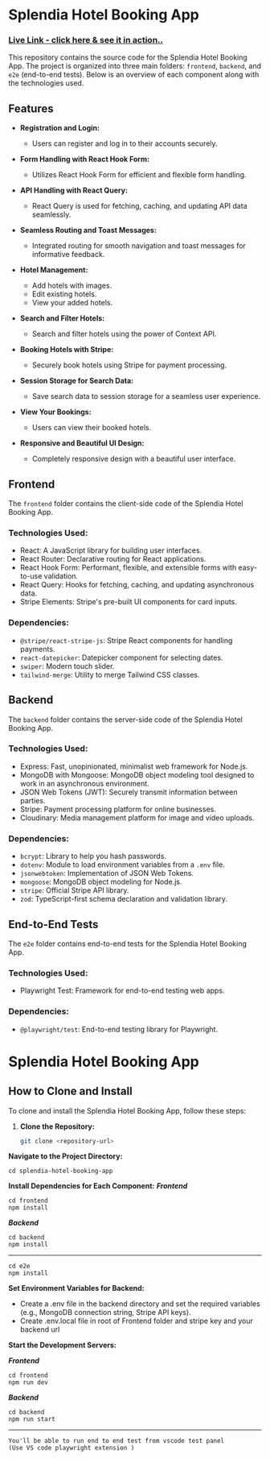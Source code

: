 

# Splendia Hotel Booking App

### [Live Link - click here & see it in action..](https://splendia.vercel.app/)

This repository contains the source code for the Splendia Hotel Booking App. The project is organized into three main folders: `frontend`, `backend`, and `e2e` (end-to-end tests). Below is an overview of each component along with the technologies used.

## Features

- **Registration and Login:**
  - Users can register and log in to their accounts securely.

- **Form Handling with React Hook Form:**
  - Utilizes React Hook Form for efficient and flexible form handling.

- **API Handling with React Query:**
  - React Query is used for fetching, caching, and updating API data seamlessly.

- **Seamless Routing and Toast Messages:**
  - Integrated routing for smooth navigation and toast messages for informative feedback.

- **Hotel Management:**
  - Add hotels with images.
  - Edit existing hotels.
  - View your added hotels.

- **Search and Filter Hotels:**
  - Search and filter hotels using the power of Context API.

- **Booking Hotels with Stripe:**
  - Securely book hotels using Stripe for payment processing.

- **Session Storage for Search Data:**
  - Save search data to session storage for a seamless user experience.

- **View Your Bookings:**
  - Users can view their booked hotels.

- **Responsive and Beautiful UI Design:**
  - Completely responsive design with a beautiful user interface.


## Frontend

The `frontend` folder contains the client-side code of the Splendia Hotel Booking App.

### Technologies Used:
- React: A JavaScript library for building user interfaces.
- React Router: Declarative routing for React applications.
- React Hook Form: Performant, flexible, and extensible forms with easy-to-use validation.
- React Query: Hooks for fetching, caching, and updating asynchronous data.
- Stripe Elements: Stripe's pre-built UI components for card inputs.

### Dependencies:
- `@stripe/react-stripe-js`: Stripe React components for handling payments.
- `react-datepicker`: Datepicker component for selecting dates.
- `swiper`: Modern touch slider.
- `tailwind-merge`: Utility to merge Tailwind CSS classes.

## Backend

The `backend` folder contains the server-side code of the Splendia Hotel Booking App.

### Technologies Used:
- Express: Fast, unopinionated, minimalist web framework for Node.js.
- MongoDB with Mongoose: MongoDB object modeling tool designed to work in an asynchronous environment.
- JSON Web Tokens (JWT): Securely transmit information between parties.
- Stripe: Payment processing platform for online businesses.
- Cloudinary: Media management platform for image and video uploads.

### Dependencies:
- `bcrypt`: Library to help you hash passwords.
- `dotenv`: Module to load environment variables from a `.env` file.
- `jsonwebtoken`: Implementation of JSON Web Tokens.
- `mongoose`: MongoDB object modeling for Node.js.
- `stripe`: Official Stripe API library.
- `zod`: TypeScript-first schema declaration and validation library.

## End-to-End Tests

The `e2e` folder contains end-to-end tests for the Splendia Hotel Booking App.

### Technologies Used:
- Playwright Test: Framework for end-to-end testing web apps.

### Dependencies:
- `@playwright/test`: End-to-end testing library for Playwright.

# Splendia Hotel Booking App

## How to Clone and Install

To clone and install the Splendia Hotel Booking App, follow these steps:

1. **Clone the Repository:**
   ```bash
   git clone <repository-url>
   ```
**Navigate to the Project Directory:**
```
cd splendia-hotel-booking-app
```
**Install Dependencies for Each Component:**
***Frontend***
```
cd frontend
npm install
```
***Backend***
```
cd backend
npm install
```
******
```
cd e2e
npm install
```
**Set Environment Variables for Backend:**
- Create a .env file in the backend directory and set the required variables (e.g., MongoDB connection string, Stripe API keys).
- Create .env.local file in root of Frontend folder and stripe key and your backend url

**Start the Development Servers:**

***Frontend***
```
cd frontend
npm run dev
```
***Backend***
```
cd backend
npm run start
```
******
```
You'll be able to run end to end test from vscode test panel
(Use VS code playwright extension )
```


